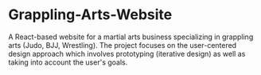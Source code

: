 # Grappling-Arts-Website
A React-based website for a martial arts business specializing in grappling arts (Judo, BJJ, Wrestling). The project focuses on the user-centered design approach which involves prototyping (iterative design) as well as taking into account the user's goals.
